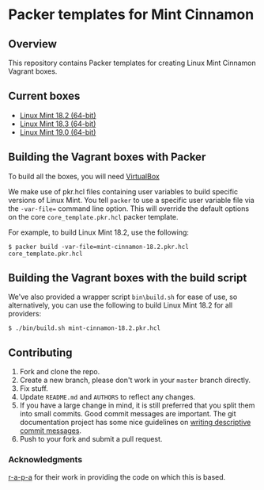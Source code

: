 # Packer templates for Mint Cinnamon

## Overview

This repository contains Packer templates for creating Linux Mint Cinnamon Vagrant boxes.

## Current boxes

* [Linux Mint 18.2 (64-bit)](https://app.vagrantup.com/ajxb/boxes/mint-18.2)
* [Linux Mint 18.3 (64-bit)](https://app.vagrantup.com/ajxb/boxes/mint-18.3)
* [Linux Mint 19.0 (64-bit)](https://app.vagrantup.com/ajxb/boxes/mint-19.0)

## Building the Vagrant boxes with Packer

To build all the boxes, you will need [VirtualBox](https://www.virtualbox.org/wiki/Downloads)

We make use of pkr.hcl files containing user variables to build specific versions of Linux Mint.
You tell `packer` to use a specific user variable file via the `-var-file=` command line
option.  This will override the default options on the core `core_template.pkr.hcl` packer template.

For example, to build Linux Mint 18.2, use the following:

    $ packer build -var-file=mint-cinnamon-18.2.pkr.hcl core_template.pkr.hcl

## Building the Vagrant boxes with the build script

We've also provided a wrapper script `bin\build.sh` for ease of use, so alternatively, you can use
the following to build Linux Mint 18.2 for all providers:

    $ ./bin/build.sh mint-cinnamon-18.2.pkr.hcl

## Contributing

1. Fork and clone the repo.
2. Create a new branch, please don't work in your `master` branch directly.
3. Fix stuff.
4. Update `README.md` and `AUTHORS` to reflect any changes.
5. If you have a large change in mind, it is still preferred that you split them into small commits.  Good commit messages are important.  The git documentation project has some nice guidelines on [writing descriptive commit messages](http://git-scm.com/book/ch5-2.html#Commit-Guidelines).
6. Push to your fork and submit a pull request.

### Acknowledgments

[r-a-p-a](https://github.com/r-a-p-a) for their work in providing the code on which this is based.
